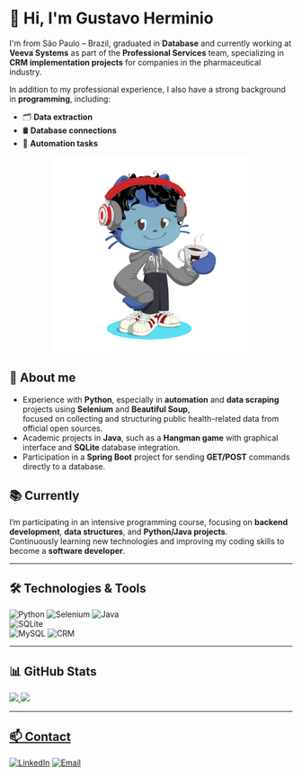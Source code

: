 # 👋 Hi, I'm Gustavo Herminio  

I'm from São Paulo – Brazil, graduated in **Database** and currently working at **Veeva Systems** as part of the **Professional Services** team, specializing in **CRM implementation projects** for companies in the pharmaceutical industry.  

In addition to my professional experience, I also have a strong background in **programming**, including:  
- 🗂️ **Data extraction**  
- 🛢️ **Database connections**  
- 🤖 **Automation tasks**

<p align="center">
  <img src="https://raw.githubusercontent.com/gu-herminio/images/5726228b37ac825002006ea4bd04bf645bef9a64/octocat.png" alt="Octocat" width="350"/>
</p>

## 🚀 About me  
- Experience with **Python**, especially in **automation** and **data scraping** projects using **Selenium** and **Beautiful Soup**,  
  focused on collecting and structuring public health-related data from official open sources.
- Academic projects in **Java**, such as a **Hangman game** with graphical interface and **SQLite** database integration.  
- Participation in a **Spring Boot** project for sending **GET/POST** commands directly to a database.  

## 📚 Currently  
I’m participating in an intensive programming course, focusing on **backend development**, **data structures**, and **Python/Java projects**.  
Continuously learning new technologies and improving my coding skills to become a **software developer**.

---

## 🛠️ Technologies & Tools  
![Python](https://img.shields.io/badge/Python-3776AB?style=flat&logo=python&logoColor=white)
![Selenium](https://img.shields.io/badge/Selenium-43B02A?style=flat&logo=selenium&logoColor=white)
![Java](https://img.shields.io/badge/Java-ED8B00?style=flat&logo=openjdk&logoColor=white)  
![SQLite](https://img.shields.io/badge/SQLite-003B57?style=flat&logo=sqlite&logoColor=white)  
![MySQL](https://img.shields.io/badge/MySQL-4479A1?style=flat&logo=mysql&logoColor=white)
![CRM](https://img.shields.io/badge/CRM-4285F4?style=flat&logo=google&logoColor=white)  

---

## 📊 GitHub Stats  
<div>
<a href="https://github.com/gu-herminio">
<img loading="lazy" height="180em" src="https://github-readme-stats.vercel.app/api/top-langs/?username=gu-herminio&layout=compact&langs_count=7&theme=dracula&count_private=true&cache_seconds=0"/>
<img loading="lazy" height="185em" src="https://github-readme-stats.vercel.app/api?username=gu-herminio&show_icons=true&theme=dracula&include_all_commits=true&count_private=true&cache_seconds=0"/>
</div>

---

## 📫 Contact  
[![LinkedIn](https://img.shields.io/badge/LinkedIn-0A66C2?style=flat&logo=linkedin&logoColor=white)](https://www.linkedin.com/in/gustavo-herminio)
[![Email](https://img.shields.io/badge/Email-D14836?style=flat&logo=gmail&logoColor=white)](mailto:gu.humberto100@gmail.com)



